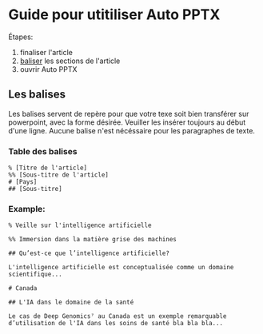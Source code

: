 # Guide pour utitiliser Auto PPTX

Étapes:

1. finaliser l'article
2. [baliser](#les-balises) les sections de l'article
3. ouvrir Auto PPTX

## Les balises
Les balises servent de repère pour que votre texe soit bien transférer sur powerpoint, avec la forme désirée. Veuiller les insérer toujours au début d'une ligne. Aucune balise n'est nécéssaire pour les paragraphes de texte.

### Table des balises
```text
% [Titre de l'article]
%% [Sous-titre de l'article]
# [Pays]
## [Sous-titre]
```
### Example:
```text
% Veille sur l'intelligence artificielle

%% Immersion dans la matière grise des machines

## Qu’est-ce que l’intelligence artificielle?

L'intelligence artificielle est conceptualisée comme un domaine scientifique...

# Canada

## L'IA dans le domaine de la santé

Le cas de Deep Genomics⁷ au Canada est un exemple remarquable d’utilisation de l'IA dans les soins de santé bla bla bla...
```